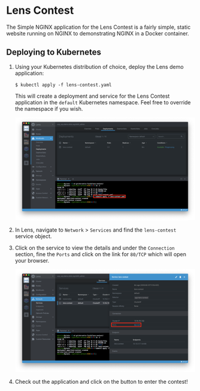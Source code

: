 # Lens Contest

The Simple NGINX application for the Lens Contest is a fairly simple, static website running on NGINX to demonstrating NGINX in a Docker container.

## Deploying to Kubernetes

1. Using your Kubernetes distribution of choice, deploy the Lens demo application:

   ```
   $ kubectl apply -f lens-contest.yaml
   ```

   This will create a deployment and service for the Lens Contest application in the `default` Kubernetes namespace.  Feel free to override the namespace if you wish.

   ![Deployed application](./images/deploy.png)

1. In Lens, navigate to `Network` > `Services` and find the `lens-contest` service object.

1. Click on the service to view the details and under the `Connection` section, fine the `Ports` and click on the link for `80/TCP` which will open your browser.

   ![Service View](./images/service.png)

1. Check out the application and click on the button to enter the contest!
